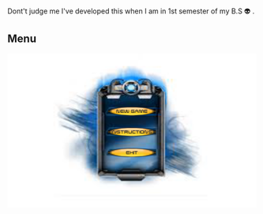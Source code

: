 Dont't judge me I've developed this when I am in 1st semester of my B.S :alien: .
<h2> Menu </h2>

![menu](images/menu.png)
